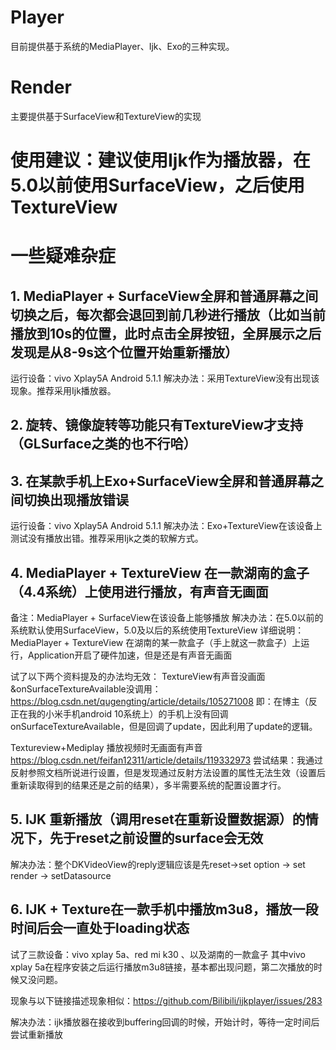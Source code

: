 # Player

目前提供基于系统的MediaPlayer、Ijk、Exo的三种实现。

# Render

主要提供基于SurfaceView和TextureView的实现

# 使用建议：建议使用Ijk作为播放器，在5.0以前使用SurfaceView，之后使用TextureView

# 一些疑难杂症

## 1. MediaPlayer + SurfaceView全屏和普通屏幕之间切换之后，每次都会退回到前几秒进行播放（比如当前播放到10s的位置，此时点击全屏按钮，全屏展示之后发现是从8-9s这个位置开始重新播放）

运行设备：vivo Xplay5A Android 5.1.1 解决办法：采用TextureView没有出现该现象。推荐采用Ijk播放器。

## 2. 旋转、镜像旋转等功能只有TextureView才支持（GLSurface之类的也不行哈）

## 3. 在某款手机上Exo+SurfaceView全屏和普通屏幕之间切换出现播放错误

运行设备：vivo Xplay5A Android 5.1.1 解决办法：Exo+TextureView在该设备上测试没有播放出错。推荐采用Ijk之类的软解方式。

## 4. MediaPlayer + TextureView 在一款湖南的盒子（4.4系统）上使用进行播放，有声音无画面

备注：MediaPlayer + SurfaceView在该设备上能够播放 解决办法：在5.0以前的系统默认使用SurfaceView，5.0及以后的系统使用TextureView
详细说明：MediaPlayer + TextureView 在湖南的某一款盒子（手上就这一款盒子）上运行，Application开启了硬件加速，但是还是有声音无画面

试了以下两个资料提及的办法均无效：
TextureView有声音没画面&onSurfaceTextureAvailable没调用：https://blog.csdn.net/qugengting/article/details/105271008
即：在博主（反正在我的小米手机android 10系统上）的手机上没有回调onSurfaceTextureAvailable，但是回调了update，因此利用了update的逻辑。

Textureview+Mediplay 播放视频时无画面有声音 https://blog.csdn.net/feifan12311/article/details/119332973
尝试结果：我通过反射参照文档所说进行设置，但是发现通过反射方法设置的属性无法生效（设置后重新读取得到的结果还是之前的结果），多半需要系统的配置设置才行。

## 5. IJK 重新播放（调用reset在重新设置数据源）的情况下，先于reset之前设置的surface会无效

解决办法：整个DKVideoView的reply逻辑应该是先reset->set option -> set render -> setDatasource

## 6. IJK + Texture在一款手机中播放m3u8，播放一段时间后会一直处于loading状态

试了三款设备：vivo xplay 5a、red mi k30 、以及湖南的一款盒子 其中vivo xplay 5a在程序安装之后运行播放m3u8链接，基本都出现问题，第二次播放的时候又没问题。

现象与以下链接描述现象相似：https://github.com/Bilibili/ijkplayer/issues/283

解决办法：ijk播放器在接收到buffering回调的时候，开始计时，等待一定时间后尝试重新播放

